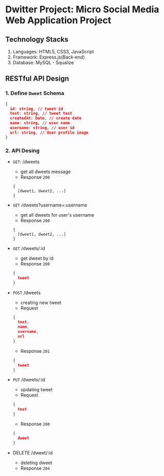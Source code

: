 # Dwitter Project: Micro Social Media Web Application Project

## Technology Stacks

1. Languages: HTML5, CSS3, JavaScript
2. Framework: Express.js(Back-end)
3. Database: MySQL - Squalize

## RESTful API Design

### 1. Define `Dweet` Schema

```json
{
  id: string, // tweet id
  text: string, // tweet text
  createdAt: Date, // create date
  name: string, // user name
  username: string, // user id
  url: string, // User profile image
}
```

### 2. API Desing

- `GET`: /dweets
  - get all dweets message
  - Response `200`
  ```
  {
    [dweet1, dweet2, ...]
  }
  ```
- `GET` /dweets?username=:username
  - get all dweets for user's username
  - Response `200`
  ```
  {
    [dweet1, dweet2, ...]
  }
  ```
- `GET` /dweets/:id
  - get dweet by id
  - Response `200`
  ```json
  {
    tweet
  }
  ```
- `POST` /dweets
  - creating new tweet
  - Request
  ```json
  {
    text,
    name,
    username,
    url
  }
  ```
  - Response `201`
  ```json
  {
    tweet
  }
  ```
- `PUT` /dweets/:id

  - updating tweet
  - Request

  ```json
  {
  	text
  }
  ```

  - Response `200`

  ```json
  {
  	dweet
  }
  ```

- DELETE /dweet/:id
  - deleting dweet
  - Response `204`
